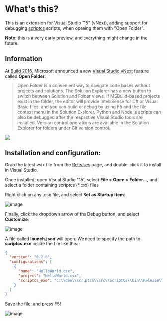 # What's this?

This is an extension for Visual Studio "15" (vNext), adding support for debugging [scriptcs](http://scriptcs.net) scripts, when opening them with "Open Folder".

**Note**: this is a very early preview, and everything might change in the future.

## Information

At [Build 2016](https://build.microsoft.com/), Microsoft announced a new [Visual Studio vNext](http://aka.ms/vsnext) feature called **Open Folder**:

> Open Folder is a convenient way to navigate code bases without projects and solutions. The Solution Explorer has a new button to switch between Solution and Folder views. If MSBuild-based projects exist in the folder, the editor will provide IntelliSense for C# or Visual Basic files, and you can build or debug by using F5 and the file context menu in the Solution Explorer. Python and Node.js scripts can also be debugged after the respective Visual Studio tools are installed. Version control operations are available in the Solution Explorer for folders under Git version control.

![](https://i3-vso.sec.s-msft.com/dynimg/IC850198.png)

## Installation and configuration:

Grab the latest vsix file from the [Releases](../../releases) page, and double-click it to install in Visual Studio.

Once installed, open Visual Studio "15", select **File > Open > Folder...**, and select a folder containing scriptcs (*.csx) files

Right click on any .csx file, and select **Set as Startup Item**:  

![image](https://cloud.githubusercontent.com/assets/601206/14170386/32a12268-f736-11e5-9d49-3aef4607ed52.png)

Finally, click the dropdown arrow of the Debug button, and select **Customize**:

![image](https://cloud.githubusercontent.com/assets/601206/14170490/c1e802f2-f736-11e5-9a5b-75d70507c0e1.png)

A file called **launch.json** will open. We need to specify the path to **scriptcs.exe** inside the file like this:
 
```json
{
  "version": "0.2.0",
  "configurations": [
    {
      "name": "HelloWorld.csx",
      "project": "HelloWorld.csx",
	  "scriptcs_exe": "C:\\dev\\scriptcs\\src\\ScriptCs\\bin\\Release\\scriptcs.exe"
    }
  ]
}
```

Save the file, and press F5!

![image](https://cloud.githubusercontent.com/assets/601206/14171166/3d7b216c-f73a-11e5-9be9-46aa49bed80b.png)
